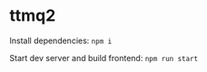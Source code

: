 # ttmq2

Install dependencies:
```npm i```

Start dev server and build frontend:
```npm run start```

